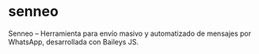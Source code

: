 # senneo
Senneo – Herramienta para envío masivo y automatizado de mensajes por WhatsApp, desarrollada con Baileys JS.
